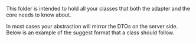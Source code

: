 This folder is intended to hold all your classes that both the adapter and the core needs to know about.

In most cases your abstraction will mirror the DTOs on the server side. Below is an example of the suggest format that a class should follow.
